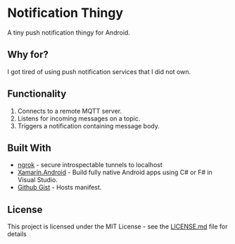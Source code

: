# Notification Thingy
A tiny push notification thingy for Android.

## Why for?
I got tired of using push notification services that I did not own.

## Functionality
1. Connects to a remote MQTT server.
2. Listens for incoming messages on a topic.
3. Triggers a notification containing message body.

## Built With

* [ngrok](https://ngrok.com/) - secure introspectable tunnels to localhost
* [Xamarin.Android](https://docs.microsoft.com/en-us/xamarin/android/) - Build fully native Android apps using C# or F# in Visual Studio.
* [Github Gist](https://gist.github.com/) - Hosts manifest.

## License

This project is licensed under the MIT License - see the [LICENSE.md](LICENSE.md) file for details
